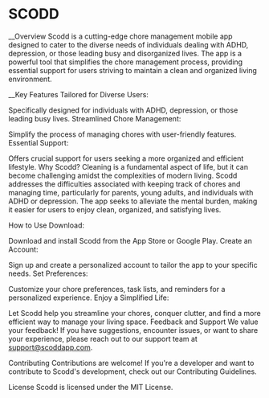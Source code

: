 # SCODD
__Overview
Scodd is a cutting-edge chore management mobile app designed to cater to the diverse needs of individuals dealing with ADHD, depression, or those leading busy and disorganized lives. The app is a powerful tool that simplifies the chore management process, providing essential support for users striving to maintain a clean and organized living environment.

__Key Features
Tailored for Diverse Users:

Specifically designed for individuals with ADHD, depression, or those leading busy lives.
Streamlined Chore Management:

Simplify the process of managing chores with user-friendly features.
Essential Support:

Offers crucial support for users seeking a more organized and efficient lifestyle.
Why Scodd?
Cleaning is a fundamental aspect of life, but it can become challenging amidst the complexities of modern living. Scodd addresses the difficulties associated with keeping track of chores and managing time, particularly for parents, young adults, and individuals with ADHD or depression. The app seeks to alleviate the mental burden, making it easier for users to enjoy clean, organized, and satisfying lives.

How to Use
Download:

Download and install Scodd from the App Store or Google Play.
Create an Account:

Sign up and create a personalized account to tailor the app to your specific needs.
Set Preferences:

Customize your chore preferences, task lists, and reminders for a personalized experience.
Enjoy a Simplified Life:

Let Scodd help you streamline your chores, conquer clutter, and find a more efficient way to manage your living space.
Feedback and Support
We value your feedback! If you have suggestions, encounter issues, or want to share your experience, please reach out to our support team at support@scoddapp.com.

Contributing
Contributions are welcome! If you're a developer and want to contribute to Scodd's development, check out our Contributing Guidelines.

License
Scodd is licensed under the MIT License.
